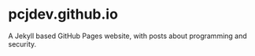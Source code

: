 pcjdev.github.io
================

A Jekyll based GitHub Pages website, with posts about programming and security.
